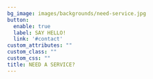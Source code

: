 ```yaml
---
bg_image: images/backgrounds/need-service.jpg
button:
  enable: true
  label: SAY HELLO!
  link: '#contact'
custom_attributes: ""
custom_class: ""
custom_css: ""
title: NEED A SERVICE?
---
```

